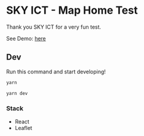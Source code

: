 # SKY ICT - Map Home Test

Thank you SKY ICT for a very fun test.

See Demo: [here](https://61130061.github.io/sky-ict-test/)


## Dev

Run this command and start developing!

```sh
yarn

yarn dev
```


### Stack
- React
- Leaflet